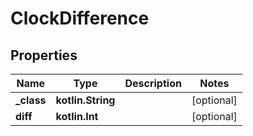 
# ClockDifference

## Properties
Name | Type | Description | Notes
------------ | ------------- | ------------- | -------------
**_class** | **kotlin.String** |  |  [optional]
**diff** | **kotlin.Int** |  |  [optional]



